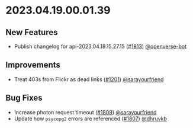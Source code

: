 # 2023.04.19.00.01.39

## New Features

- Publish changelog for api-2023.04.18.15.27.15
  ([#1813](https://github.com/WordPress/openverse/pull/1813))
  [@openverse-bot](https://github.com/openverse-bot)

## Improvements

- Treat 403s from Flickr as dead links
  ([#1201](https://github.com/WordPress/openverse/pull/1201))
  [@sarayourfriend](https://github.com/sarayourfriend)

## Bug Fixes

- Increase photon request timeout
  ([#1809](https://github.com/WordPress/openverse/pull/1809))
  [@sarayourfriend](https://github.com/sarayourfriend)
- Update how `psycopg2` errors are referenced
  ([#1807](https://github.com/WordPress/openverse/pull/1807))
  [@dhruvkb](https://github.com/dhruvkb)
